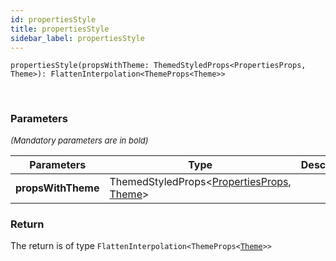```yaml
---
id: propertiesStyle
title: propertiesStyle
sidebar_label: propertiesStyle
---
```


```tsx
propertiesStyle(propsWithTheme: ThemedStyledProps<PropertiesProps, Theme>): FlattenInterpolation<ThemeProps<Theme>>
```
<br/>



### Parameters

<font size="2"><i>(Mandatory parameters are in bold)</i></font>

| Parameters | Type | Description |
| --------- | ---- | ----------- |
| **propsWithTheme** | ThemedStyledProps<[PropertiesProps](/api2/types/PropertiesProps.md), [Theme](/api2/types/Theme.md)\> |  |


### Return



The return is of type <code>FlattenInterpolation<ThemeProps<[Theme](/api2/types/Theme.md)\>\></code>